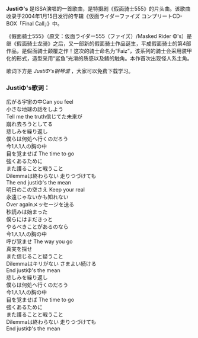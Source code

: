 

**JustiΦ's** 是ISSA演唱的一首歌曲，是特摄剧《假面骑士555》的片头曲。该歌曲收录于2004年1月15日发行的专辑《仮面ライダーファイズ
コンプリートCD-BOX「Final Call」》中。

《假面骑士555》（原文：仮面ライダー555（ファイズ）/Masked Rider
Φ's）是继《假面骑士龙骑》之后，又一部新的假面骑士作品诞生，平成假面骑士的第4部作品，是假面骑士颠覆之作！这次的骑士命名为“Faiz”，该系列的骑士会采用装甲化的形式，造型采用“鲨鱼”光滑的质感以及鳍的触角。本作首次出现怪人系主角。

歌词下方是 _JustiΦ's钢琴谱_ ，大家可以免费下载学习。

### JustiΦ's歌词：

広がる宇宙の中Can you feel  
小さな地球の話をしよう  
Tell me the truth信じてた未来が  
崩れ去ろうとしてる  
悲しみを繰り返し  
僕らは何処へ行くのだろう  
今1人1人の胸の中  
目を覚ませば The time to go  
強くあるために  
また護ることと戦うこと  
Dilemmaは終わらない 走りつづけても  
The end justiΦ's the mean  
明日のこの空さえ Keep your real  
永遠じゃないかも知れない  
Over againメッセージを送る  
秒読みは始まった  
僕らにはまだきっと  
やるべきことがあるのなら  
今1人1人の胸の中  
呼び覚ませ The way you go  
真実を探せ  
また信じること疑うこと  
Dilemmaはキリがない さまよい続ける  
End justiΦ's the mean  
悲しみを繰り返し  
僕らは何処へ行くのだろう  
今1人1人の胸の中  
目を覚ませば The time to go  
強くあるために  
また護ることと戦うこと  
Dilemmaは終わらない 走りつづけても  
End justiΦ's the mean

